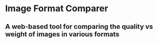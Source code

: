 # Image Format Comparer
## A web-based tool for comparing the quality vs weight of images in various formats

